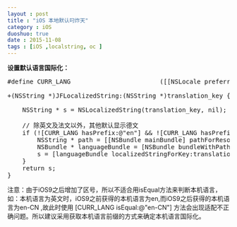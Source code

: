 ```yaml
---
layout : post
title : "iOS 本地默认叼炸天"
category : iOS
duoshuo: true
date : 2015-11-08
tags : [iOS ,localstring, oc ]
---
```


**设置默认语言国际化：**

<pre class="brush: oc;  ">
#define CURR_LANG                        ([[NSLocale preferredLanguages] objectAtIndex:0])   

+(NSString *)JFLocalizedString:(NSString *)translation_key {   
    
    NSString * s = NSLocalizedString(translation_key, nil);   
    
    // 除英文及法文以外，其他默认显示德文
    if (![CURR_LANG hasPrefix:@"en"] && ![CURR_LANG hasPrefix:@"fr"]) {
        NSString * path = [[NSBundle mainBundle] pathForResource:@"de" ofType:@"lproj"];
        NSBundle * languageBundle = [NSBundle bundleWithPath:path];
        s = [languageBundle localizedStringForKey:translation_key value:@"" table:nil];
    }
    return s;
}
</pre>

  注意：由于iOS9之后增加了区号，所以不适合用isEqual方法来判断本机语言，如：本机语言为英文时，iOS9之前获得的本机语言为en,而iOS9之后获得的本机语言为en-CN ,故此时使用 [CURR_LANG isEqual:@"en-CN"] 方法会出现适配不正确问题。所以建议采用获取本机语言前缀的方式来确定本机语言国际化。
